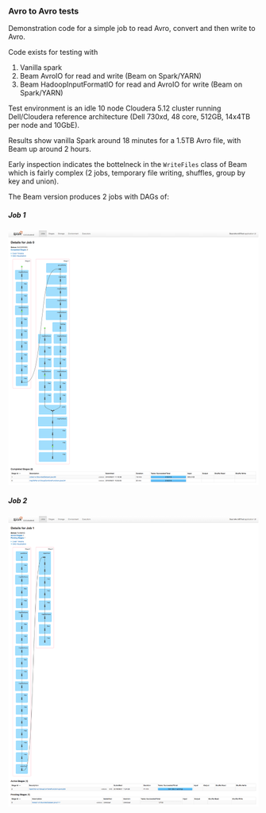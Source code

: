 ### Avro to Avro tests

Demonstration code for a simple job to read Avro, convert and then write to Avro.

Code exists for testing with
1. Vanilla spark
2. Beam AvroIO for read and write (Beam on Spark/YARN)
3. Beam HadoopInputFormatIO for read and AvroIO for write (Beam on Spark/YARN)

Test environment is an idle 10 node Cloudera 5.12 cluster running Dell/Cloudera reference architecture (Dell 730xd, 48 core, 512GB, 14x4TB per node and 10GbE). 

Results show vanilla Spark around 18 minutes for a 1.5TB Avro file, with Beam up around 2 hours.

Early inspection indicates the bottelneck in the `WriteFiles` class of Beam which is fairly complex (2 jobs, temporary file writing, shuffles, group by key and union).

The Beam version produces 2 jobs with DAGs of:

##### Job 1
![Job 1](./img/job1.png)

##### Job 2
![Job 2](./img/job2.png)
  

  